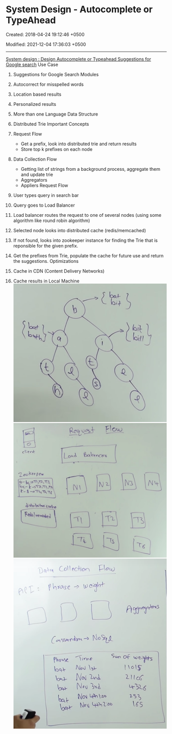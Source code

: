 # System Design - Autocomplete or TypeAhead

Created: 2018-04-24 19:12:46 +0500

Modified: 2021-12-04 17:36:03 +0500

---

[System design : Design Autocomplete or Typeahead Suggestions for Google search](https://www.youtube.com/watch?v=us0qySiUsGU)
Use Case

1.  Suggestions for Google Search
Modules

1.  Autocorrect for misspelled words

2.  Location based results

3.  Personalized results

4.  More than one Language
Data Structure

1.  Distributed Trie
Important Concepts

1.  Request Flow
    -   Get a prefix, look into distributed trie and return results
    -   Store top k prefixes on each node

2.  Data Collection Flow
    -   Getting list of strings from a background process, aggregate them and update trie
    -   Aggregators
    -   Appliers
Request Flow

1.  User types query in search bar

2.  Query goes to Load Balancer

3.  Load balancer routes the request to one of several nodes (using some algorithm like round robin algorithm)

4.  Selected node looks into distributed cache (redis/memcached)

5.  If not found, looks into zookeeper instance for finding the Trie that is reponsible for the given prefix.

6.  Get the prefixes from Trie, populate the cache for future use and return the suggestions.
Optimizations

1.  Cache in CDN (Content Delivery Networks)

2.  Cache results in Local Machine
![ii9 ](media/System-Design---Autocomplete-or-TypeAhead-image1.png)
![DO 0 ](media/System-Design---Autocomplete-or-TypeAhead-image2.png)
![Neo プ ャ ](media/System-Design---Autocomplete-or-TypeAhead-image3.png)
